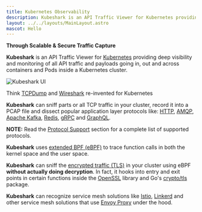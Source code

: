 ```yaml
---
title: Kubernetes Observability
description: Kubeshark is an API Traffic Viewer for Kubernetes providing deep visibility and monitoring of all API traffic and payloads going in, out and across containers and Pods inside a Kubernetes cluster.
layout: ../../layouts/MainLayout.astro
mascot: Hello
---
```


**Through Scalable & Secure Traffic Capture**

**Kubeshark** is an API Traffic Viewer for [Kubernetes](https://kubernetes.io/) providing deep visibility and monitoring of all API traffic and payloads going in, out and across containers and Pods inside a Kubernetes cluster.

![Kubeshark UI](/kubeshark-ui.png)

Think [TCPDump](https://en.wikipedia.org/wiki/Tcpdump) and [Wireshark](https://www.wireshark.org/) re-invented for Kubernetes

**Kubeshark** can sniff parts or all TCP traffic in your cluster, record it into a PCAP file and dissect popular application layer protocols like: [HTTP](https://datatracker.ietf.org/doc/html/rfc2616), [AMQP](https://www.rabbitmq.com/amqp-0-9-1-reference.html), [Apache Kafka](https://kafka.apache.org/protocol), [Redis](https://redis.io/topics/protocol), [gRPC](https://grpc.github.io/grpc/core/md_doc__p_r_o_t_o_c_o_l-_h_t_t_p2.html) and [GraphQL](https://graphql.org/learn/serving-over-http/).

**NOTE:** Read the [Protocol Support](/en/protocols) section for a complete list of supported protocols.

**Kubeshark** uses [extended BPF (eBPF)](https://en.wikipedia.org/wiki/Berkeley_Packet_Filter) to trace function calls in both the kernel space and the user space.

**Kubeshark** can sniff the [encrypted traffic (TLS)](https://en.wikipedia.org/wiki/Transport_Layer_Security) in your cluster using
eBPF **without actually doing decryption**. In fact, it hooks into entry and exit points in certain functions inside the
[OpenSSL](https://www.openssl.org/) library and Go's [crypto/tls](https://pkg.go.dev/crypto/tls) package.

**Kubeshark** can recognize service mesh solutions like [Istio](https://istio.io/), [Linkerd](https://linkerd.io/) and other service mesh solutions that use [Envoy Proxy](https://www.envoyproxy.io/) under the hood.